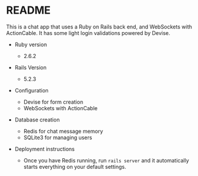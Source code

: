 # README

This is a chat app that uses a Ruby on Rails back end, and WebSockets with ActionCable. It has some light login validations powered by Devise.

* Ruby version
  * 2.6.2

* Rails Version
  * 5.2.3

* Configuration
  * Devise for form creation
  * WebSockets with ActionCable

* Database creation
  * Redis for chat message memory
  * SQLite3 for managing users
  
* Deployment instructions
  * Once you have Redis running, run `rails server` and it automatically starts everything on your default settings.

